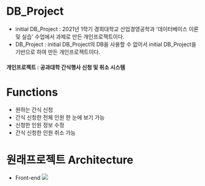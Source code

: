 # DB_Project
- initial DB_Project : 2021년 1학기 경희대학교 산업경영공학과 '데이터베이스 이론 및 실습' 수업에서 과제로 만든 개인프로젝트이다.
- DB_Project : initial DB_Project의 DB을 사용할 수 없어서 initial DB_Project을 기반으로 하여 만든 개인프로젝트이다.

#### 개인프로젝트 : 공과대학 간식행사 신청 및 취소 시스템

# Functions
- 원하는 간식 신청
- 간식 신청한 전체 인원 한 눈에 보기 가능
- 신청한 인원 정보 수정
- 간식 신청한 인원 취소 가능

# 원래프로젝트 Architecture
- Front-end <img src="https://img.shields.io/badge/HTML5-E34F26?style=flat-square&logo=html5&logoColor=white"/> 
